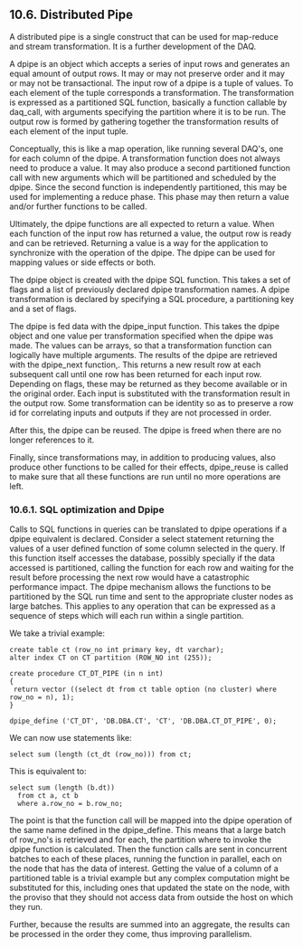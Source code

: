 <div>

<div>

<div>

<div>

## 10.6. Distributed Pipe

</div>

</div>

</div>

A distributed pipe is a single construct that can be used for map-reduce
and stream transformation. It is a further development of the DAQ.

A dpipe is an object which accepts a series of input rows and generates
an equal amount of output rows. It may or may not preserve order and it
may or may not be transactional. The input row of a dpipe is a tuple of
values. To each element of the tuple corresponds a transformation. The
transformation is expressed as a partitioned SQL function, basically a
function callable by daq_call, with arguments specifying the partition
where it is to be run. The output row is formed by gathering together
the transformation results of each element of the input tuple.

Conceptually, this is like a map operation, like running several DAQ's,
one for each column of the dpipe. A transformation function does not
always need to produce a value. It may also produce a second partitioned
function call with new arguments which will be partitioned and scheduled
by the dpipe. Since the second function is independently partitioned,
this may be used for implementing a reduce phase. This phase may then
return a value and/or further functions to be called.

Ultimately, the dpipe functions are all expected to return a value. When
each function of the input row has returned a value, the output row is
ready and can be retrieved. Returning a value is a way for the
application to synchronize with the operation of the dpipe. The dpipe
can be used for mapping values or side effects or both.

The dpipe object is created with the dpipe SQL function. This takes a
set of flags and a list of previously declared dpipe transformation
names. A dpipe transformation is declared by specifying a SQL procedure,
a partitioning key and a set of flags.

The dpipe is fed data with the dpipe_input function. This takes the
dpipe object and one value per transformation specified when the dpipe
was made. The values can be arrays, so that a transformation function
can logically have multiple arguments. The results of the dpipe are
retrieved with the dpipe_next function,. This returns a new result row
at each subsequent call until one row has been returned for each input
row. Depending on flags, these may be returned as they become available
or in the original order. Each input is substituted with the
transformation result in the output row. Some transformation can be
identity so as to preserve a row id for correlating inputs and outputs
if they are not processed in order.

After this, the dpipe can be reused. The dpipe is freed when there are
no longer references to it.

Finally, since transformations may, in addition to producing values,
also produce other functions to be called for their effects, dpipe_reuse
is called to make sure that all these functions are run until no more
operations are left.

<div>

<div>

<div>

<div>

### 10.6.1. SQL optimization and Dpipe

</div>

</div>

</div>

Calls to SQL functions in queries can be translated to dpipe operations
if a dpipe equivalent is declared. Consider a select statement returning
the values of a user defined function of some column selected in the
query. If this function itself accesses the database, possibly specially
if the data accessed is partitioned, calling the function for each row
and waiting for the result before processing the next row would have a
catastrophic performance impact. The dpipe mechanism allows the
functions to be partitioned by the SQL run time and sent to the
appropriate cluster nodes as large batches. This applies to any
operation that can be expressed as a sequence of steps which will each
run within a single partition.

We take a trivial example:

``` programlisting
create table ct (row_no int primary key, dt varchar);
alter index CT on CT partition (ROW_NO int (255));

create procedure CT_DT_PIPE (in n int)
{
 return vector ((select dt from ct table option (no cluster) where row_no = n), 1);
}

dpipe_define ('CT_DT', 'DB.DBA.CT', 'CT', 'DB.DBA.CT_DT_PIPE', 0);
```

We can now use statements like:

``` programlisting
select sum (length (ct_dt (row_no))) from ct;
```

This is equivalent to:

``` programlisting
select sum (length (b.dt))
  from ct a, ct b
  where a.row_no = b.row_no;
```

The point is that the function call will be mapped into the dpipe
operation of the same name defined in the dpipe_define. This means that
a large batch of row_no's is retrieved and for each, the partition where
to invoke the dpipe function is calculated. Then the function calls are
sent in concurrent batches to each of these places, running the function
in parallel, each on the node that has the data of interest. Getting the
value of a column of a partitioned table is a trivial example but any
complex computation might be substituted for this, including ones that
updated the state on the node, with the proviso that they should not
access data from outside the host on which they run.

Further, because the results are summed into an aggregate, the results
can be processed in the order they come, thus improving parallelism.

</div>

</div>
